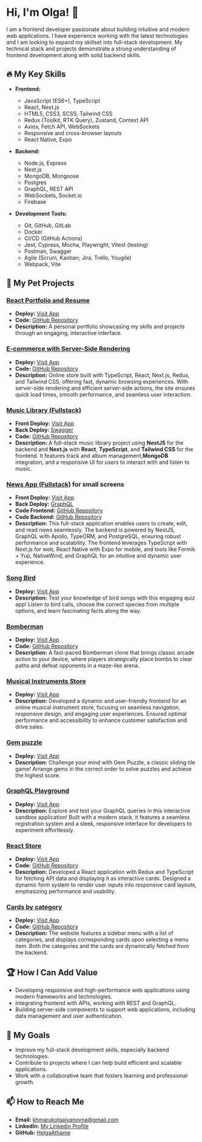 # Hi, I'm Olga! 👋

I am a frontend developer passionate about building intuitive and modern web applications. I have experience working with the latest technologies and I am looking to expand my skillset into full-stack development. My technical stack and projects demonstrate a strong understanding of frontend development along with solid backend skills.

## 🔥 My Key Skills

- **Frontend:**
  - JavaScript (ES6+), TypeScript
  - React, Next.js
  - HTML5, CSS3, SCSS, Tailwind CSS
  - Redux (Toolkit, RTK Query), Zustand, Context API
  - Axios, Fetch API, WebSockets
  - Responsive and cross-browser layouts
  - React Native, Expo

- **Backend:**
  - Node.js, Express
  - Nest.js
  - MongoDB, Mongoose
  - Postgres
  - GraphQL, REST API
  - WebSockets, Socket.io
  - Firebase

- **Development Tools:**
  - Git, GitHub, GitLab
  - Docker
  - CI/CD (GitHub Actions)
  - Jest, Cypress, Mocha, Playwright, Vitest (testing)
  - Postman, Swagger
  - Agile (Scrum, Kanban; Jira, Trello, Yougile)
  - Webpack, Vite

## 💼 My Pet Projects

### **[React Portfolio and Resume](https://helgaathame.github.io/my-cv/)**  
- **Deploy:** [Visit App](https://helgaathame.github.io/my-cv/)
- **Code:** [GitHub Repository](https://github.com/HelgaAthame/my-cv)  
- **Description:** A personal portfolio showcasing my skills and projects through an engaging, interactive interface.

### **[E-commerce with Server-Side Rendering](https://store-example7.vercel.app/)**  
- **Deploy:** [Visit App](https://store-example7.vercel.app/)
- **Code:** [GitHub Repository](https://github.com/HelgaAthame/store-example)  
- **Description:** Online store built with TypeScript, React, Next.js, Redux, and Tailwind CSS, offering fast, dynamic browsing experiences. With server-side rendering and efficient server-side actions, the site ensures quick load times, smooth performance, and seamless user interaction.
  
### **[Music Library (Fullstack)](https://nest-next-kappa.vercel.app/)**  
- **Front Deploy:** [Visit App](https://nest-next-kappa.vercel.app/)
- **Back Deploy:** [Swagger](https://nest-next-back.vercel.app/api-json)
- **Code:** [GitHub Repository](https://github.com/HelgaAthame/nest-next)  
- **Description:** A full-stack music library project using **NestJS** for the backend and **Next.js** with **React**, **TypeScript**, and **Tailwind CSS** for the frontend. It features track and album management,**MongoDB** integration, and a responsive UI for users to interact with and listen to music.

### **[News App (Fullstack)](https://news-app-olga.vercel.app/)** for small screens  
- **Front Deploy:** [Visit App](https://nest-next-production-e9c3.up.railway.app/)
- **Back Deploy:** [GraphQL](https://nest-next-production.up.railway.app/)
- **Code Frontend:** [GitHub Repository](https://github.com/HelgaAthame/news-app) 
- **Code Backend:** [GitHub Repository](https://github.com/HelgaAthame/newsapp-back)  
- **Description:** This full-stack application enables users to create, edit, and read news seamlessly. The backend is powered by NestJS, GraphQL with Apollo, TypeORM, and PostgreSQL, ensuring robust performance and scalability. The frontend leverages TypeScript with Next.js for web, React Native with Expo for mobile, and tools like Formik + Yup, NativeWind, and GraphQL for an intuitive and dynamic user experience.

### **[Song Bird](https://rolling-scopes-school.github.io/helgaathame-JSFE2022Q3/my-app/dist/#)**  
- **Deploy:** [Visit App](https://rolling-scopes-school.github.io/helgaathame-JSFE2022Q3/my-app/dist/#)
- **Description:** Test your knowledge of bird songs with this engaging quiz app! Listen to bird calls, choose the correct species from multiple options, and learn fascinating facts along the way.

### **[Bomberman](https://bomberman2d.netlify.app/)**  
- **Deploy:** [Visit App](https://bomberman2d.netlify.app/)
- **Code:** [GitHub Repository](https://github.com/HelgaAthame/RSClone/tree/develop)  
- **Description:** A fast-paced Bomberman clone that brings classic arcade action to your device, where players strategically place bombs to clear paths and defeat opponents in a maze-like arena.

### **[Musical Instruments Store](https://cadence-musical-instruments.netlify.app/)**  
- **Deploy:** [Visit App](https://cadence-musical-instruments.netlify.app/)
- **Description:** Developed a dynamic and user-friendly frontend for an online musical instrument store, focusing on seamless navigation, responsive design, and engaging user experiences. Ensured optimal performance and accessibility to enhance customer satisfaction and drive sales.
  
### **[Gem puzzle](https://rolling-scopes-school.github.io/helgaathame-JSFE2022Q3/src/)**  
- **Deploy:** [Visit App](https://rolling-scopes-school.github.io/helgaathame-JSFE2022Q3/src/)
- **Description:** Challenge your mind with Gem Puzzle, a classic sliding tile game! Arrange gems in the correct order to solve puzzles and achieve the highest score.

### **[GraphQL Playground](https://graphiql-app-git-develop-killthecreator.vercel.app/)**  
- **Deploy:** [Visit App](https://graphiql-app-git-develop-killthecreator.vercel.app/)
- **Description:** Explore and test your GraphQL queries in this interactive sandbox application! Built with a modern stack, it features a seamless registration system and a sleek, responsive interface for developers to experiment effortlessly.

### **[React Store](https://best-book-store.netlify.app/)**  
- **Deploy:** [Visit App](https://best-book-store.netlify.app/)
- **Code:** [GitHub Repository](https://github.com/HelgaAthame/react)
- **Description:** Developed a React application with Redux and TypeScript for fetching API data and displaying it as interactive cards. Designed a dynamic form system to render user inputs into responsive card layouts, emphasizing performance and usability.
  
  
### **[Сards by category](https://helgaathame.github.io/logic/)**  
- **Deploy:** [Visit App](https://helgaathame.github.io/logic/)
- **Code:** [GitHub Repository](https://github.com/HelgaAthame/logic)  
- **Description:** The website features a sidebar menu with a list of categories, and displays corresponding cards upon selecting a menu item. Both the categories and the cards are dynamically fetched from the backend.

## 🏆 How I Can Add Value

- Developing responsive and high-performance web applications using modern frameworks and technologies.
- Integrating frontend with APIs, working with REST and GraphQL.
- Building server-side components to support web applications, including data management and user authentication.

## 🌱 My Goals

- Improve my full-stack development skills, especially backend technologies.
- Contribute to projects where I can help build efficient and scalable applications.
- Work with a collaborative team that fosters learning and professional growth.

## 📫 How to Reach Me

- **Email:** khmarukolgaivanovna@gmail.com
- **LinkedIn:** [My Linkedin Profile](https://www.linkedin.com/in/olga-k-aa9054220?utm_source=share&utm_campaign=share_via&utm_content=profile)
- **GitHub:** [HelgaAthame](https://github.com/HelgaAthame)
